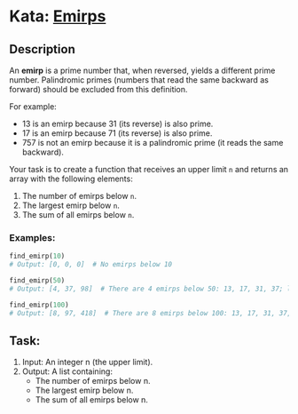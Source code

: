 # Kata: [Emirps](https://www.codewars.com/kata/55de8eabd9bef5205e0000ba)

## Description
An **emirp** is a prime number that, when reversed, yields a different prime number. Palindromic primes (numbers that read the same backward as forward) should be excluded from this definition.

For example:
- 13 is an emirp because 31 (its reverse) is also prime.
- 17 is an emirp because 71 (its reverse) is also prime.
- 757 is not an emirp because it is a palindromic prime (it reads the same backward).

Your task is to create a function that receives an upper limit `n` and returns an array with the following elements:
1. The number of emirps below `n`.
2. The largest emirp below `n`.
3. The sum of all emirps below `n`.

### Examples:
```python
find_emirp(10)
# Output: [0, 0, 0]  # No emirps below 10

find_emirp(50)
# Output: [4, 37, 98]  # There are 4 emirps below 50: 13, 17, 31, 37; largest = 37; sum = 98

find_emirp(100)
# Output: [8, 97, 418]  # There are 8 emirps below 100: 13, 17, 31, 37, 71, 73, 79, 97; largest = 97; sum = 418
```

## Task:
1. Input: An integer n (the upper limit).
2. Output: A list containing:
    - The number of emirps below n.
    - The largest emirp below n.
    - The sum of all emirps below n.